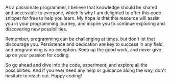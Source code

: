 As a passionate programmer, I believe that knowledge should be shared and accessible to everyone, which is why I am delighted to offer this code snippet for free to help you learn. My hope is that this resource will assist you in your programming journey, and inspire you to continue exploring and discovering new possibilities.

Remember, programming can be challenging at times, but don't let that discourage you. Persistence and dedication are key to success in any field, and programming is no exception. Keep up the good work, and never give up on your passion for coding.

So go ahead and dive into the code, experiment, and explore all the possibilities. And if you ever need any help or guidance along the way, don't hesitate to reach out. Happy coding!
